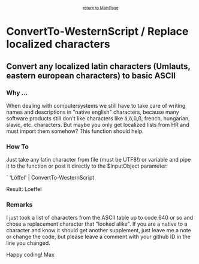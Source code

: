 <center><a href="https://otterkring.github.io/MainPage" style="font-size:75%;">return to MainPage</a></center>

# ConvertTo-WesternScript / Replace localized characters
## Convert any localized latin characters (Umlauts, eastern european characters) to basic ASCII

### Why ...

When dealing with computersystems we still have to take care of writing names and descriptions in "native english" characters, because many software products still don't like characters like ä,ö,ü,ß, french, hungarian, slavic, etc. characters.
But maybe you only get localized lists from HR and must import them somehow? This function should help.

### How To

Just take any latin character from file (must be UTF8!) or variable and pipe it to the function or post it directly to the $InputObject parameter:

` 'Löffel' | ConvertTo-WesternScript

Result: Loeffel

### Remarks

I just took a list of characters from the ASCII table up to code 640 or so and chose a replacement character that "looked alike". If you are a native to a character and know it should get another supplement, just leave me a note or change the code, but please leave a comment with your github ID in the line you changed.

Happy coding!
Max
